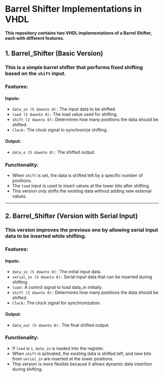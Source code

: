 # Barrel Shifter Implementations in VHDL

**This repository contains two VHDL implementations of a Barrel Shifter, each with different features.**

## 1. Barrel_Shifter (Basic Version)
### This is a simple barrel shifter that performs fixed shifting based on the `shift` input.

### Features:
#### Inputs:
- `data_in (5 downto 0):` The input data to be shifted.
- `load (5 downto 0):` The load value used for shifting.
- `shift (2 downto 0):` Determines how many positions the data should be shifted.
- `Clock:` The clock signal to synchronize shifting.
#### Output:
  - `data_o (5 downto 0):` The shifted output.

### Functionality:
- When `shift` is set, the data is shifted left by a specific number of positions.
- The `load` input is used to insert values at the lower bits after shifting.
- This version only shifts the existing data without adding new external values.

---

## 2. Barrel_Shifter (Version with Serial Input)
### This version improves the previous one by allowing serial input data to be inserted while shifting.

### Features:
#### Inputs:
- `data_in (5 downto 0):` The initial input data.
- `serial_in (5 downto 0):` Serial input data that can be inserted during shifting.
- `load:` A control signal to load data_in initially.
- `shift (2 downto 0):` Determines how many positions the data should be shifted.
- `Clock:` The clock signal for synchronization.
#### Output:
- `data_out (5 downto 0):` The final shifted output.

### Functionality:
- If `load` is `1`, `data_in` is loaded into the register.
- When `shift` is activated, the existing data is shifted left, and new bits from `serial_in` are inserted at the lower positions.
- This version is more flexible because it allows dynamic data insertion during shifting.
